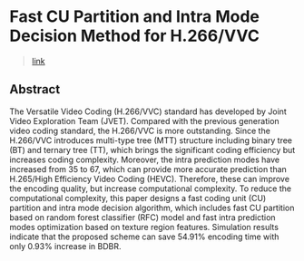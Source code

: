 # Fast CU Partition and Intra Mode Decision Method for H.266/VVC
> [link](https://ieeexplore.ieee.org/document/9123862/)

## Abstract
The Versatile Video Coding (H.266/VVC) standard has developed by Joint Video Exploration Team (JVET). Compared with the previous generation video coding standard, the H.266/VVC is more outstanding. Since the H.266/VVC introduces multi-type tree (MTT) structure including binary tree (BT) and ternary tree (TT), which brings the significant coding efficiency but increases coding complexity. Moreover, the intra prediction modes have increased from 35 to 67, which can provide more accurate prediction than H.265/High Efficiency Video Coding (HEVC). Therefore, these can improve the encoding quality, but increase computational complexity. To reduce the computational complexity, this paper designs a fast coding unit (CU) partition and intra mode decision algorithm, which includes fast CU partition based on random forest classifier (RFC) model and fast intra prediction modes optimization based on texture region features. Simulation results indicate that the proposed scheme can save 54.91% encoding time with only 0.93% increase in BDBR.
